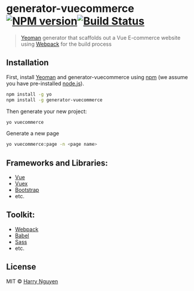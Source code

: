 # generator-vuecommerce [![NPM version][npm-image]][npm-url][![Build Status](https://travis-ci.org/hoanguyen311/generator-vuecommerce.svg?branch=master)](https://travis-ci.org/hoanguyen311/generator-vuecommerce)
> [Yeoman](http://yeoman.io) generator that scaffolds out a Vue E-commerce website using [Webpack](https://webpack.js.org/) for the build process

## Installation

First, install [Yeoman](http://yeoman.io) and generator-vuecommerce using [npm](https://www.npmjs.com/) (we assume you have pre-installed [node.js](https://nodejs.org/)).

```bash
npm install -g yo
npm install -g generator-vuecommerce
```

Then generate your new project:

```bash
yo vuecommerce
```

Generate a new page

```bash
yo vuecommerce:page -n <page name>
```

## Frameworks and Libraries:

 * [Vue](https://vuejs.org/)
 * [Vuex](https://vuex.vuejs.org/en/)
 * [Bootstrap](https://getbootstrap.com/)
 * etc.

## Toolkit:
 * [Webpack](https://webpack.js.org/)
 * [Babel](https://babeljs.io/docs/usage/babel-register/)
 * [Sass](https://sass-lang.com/)
 * etc.

## License

MIT © [Harry Nguyen]()


[npm-image]: https://badge.fury.io/js/generator-vuecommerce.svg
[npm-url]: https://www.npmjs.com/package/generator-vuecommerce
